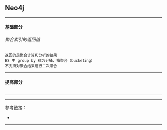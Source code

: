 ## Neo4j

---

#### 基础部分

###### 聚合索引的返回值

    返回的是聚合计算和分析的结果
    ES 中 group by 称为分桶，桶聚合（bucketing）
    不支持对聚合结果进行二次聚合

---

#### 提高部分

######

---







---

参考链接：

- []()

---
















